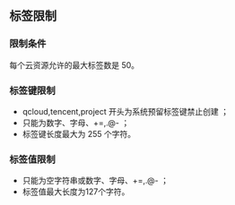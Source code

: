## 标签限制  
### 限制条件  

 每个云资源允许的最大标签数是 50。 
 
###  标签键限制  

- qcloud,tencent,project 开头为系统预留标签键禁止创建 ；
- 只能为数字、字母、+=,.@- ；
- 标签键长度最大为 255 个字符。

### 标签值限制  

- 只能为空字符串或数字、字母、+=,.@- ；
- 标签值最大长度为127个字符。
